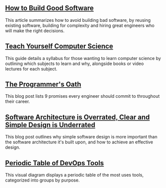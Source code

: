 ## [How to Build Good Software](https://www.csc.gov.sg/articles/how-to-build-good-software)
<p>This article summarizes how to avoid building bad software, by reusing existing software, building for complexity and hiring great engineers who will make the right decisions.</p>

## [Teach Yourself Computer Science](https://teachyourselfcs.com/)
<p>This guide details a syllabus for those wanting to learn computer science by outlining which subjects to learn and why, alongside books or video lectures for each subject.</p>

## [The Programmer's Oath](https://blog.cleancoder.com/uncle-bob/2015/11/18/TheProgrammersOath.html)
<p>This blog post lists 9 promises every engineer should commit to throughout their career.</p>

## [Software Architecture is Overrated, Clear and Simple Design is Underrated](https://blog.pragmaticengineer.com/software-architecture-is-overrated/)
<p>This blog post outlines why simple software design is more important than the software architecture it's built upon, and how to achieve an effective design.</p>

## [Periodic Table of DevOps Tools](https://digital.ai/periodic-table-of-devops-tools)
<p>This visual diagram displays a periodic table of the most uses tools, categorized into groups by purpose.</p>

